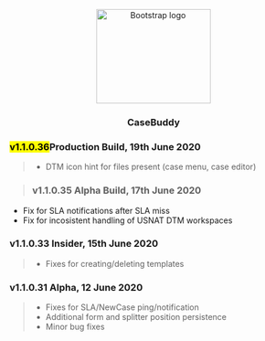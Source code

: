<p align="center">
  <a href="https://v5.getbootstrap.com/">
    <img src="https://v5.getbootstrap.com/docs/5.0/assets/brand/bootstrap-logo-shadow.png" alt="Bootstrap logo" width="200" height="165">
  </a>
</p>

<h3 align="center">CaseBuddy</h3>

### <mark>v1.1.0.36</mark>Production Build, 19th June 2020
> - DTM icon hint for files present (case menu, case editor)

> ### v1.1.0.35 Alpha Build, 17th June 2020
- Fix for SLA notifications after SLA miss
- Fix for incosistent handling of USNAT DTM workspaces

### v1.1.0.33 Insider, 15th June 2020
> - Fixes for creating/deleting templates

### v1.1.0.31 Alpha, 12 June 2020
> - Fixes for SLA/NewCase ping/notification
> - Additional form and splitter position persistence
> - Minor bug fixes
